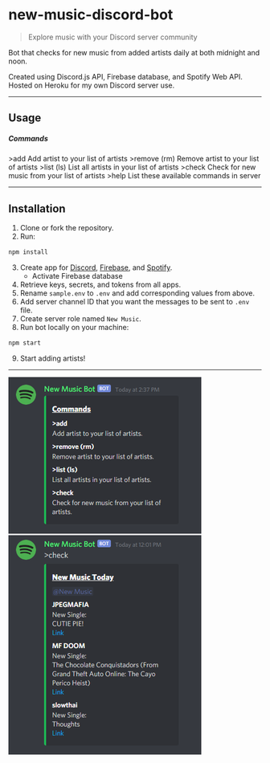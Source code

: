 # new-music-discord-bot

> Explore music with your Discord server community

Bot that checks for new music from added artists daily at both midnight and noon.

Created using Discord.js API, Firebase database, and Spotify Web API. Hosted on Heroku for my own Discord server use.

---

## Usage

##### Commands

\>add
Add artist to your list of artists
\>remove (rm)
Remove artist to your list of artists
\>list (ls)
List all artists in your list of artists
\>check
Check for new music from your list of artists
\>help
List these available commands in server

---

## Installation

1. Clone or fork the repository.
2. Run:

```bash
npm install
```

3. Create app for [Discord](https://discord.com/developers/applications/), [Firebase](https://console.firebase.google.com/), and [Spotify](https://developer.spotify.com/dashboard/applications).
    - Activate Firebase database
4. Retrieve keys, secrets, and tokens from all apps.
5. Rename `sample.env` to `.env` and add corresponding values from above.
6. Add server channel ID that you want the messages to be sent to `.env` file.
7. Create server role named `New Music`.
8. Run bot locally on your machine:

```bash
npm start
```

9. Start adding artists!

---

![Sample Image](imgs\help.png) ![Sample Image](imgs\check.png)
